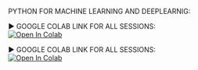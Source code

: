 PYTHON FOR MACHINE LEARNING AND DEEPLEARNIG:


▶️ GOOGLE COLAB LINK FOR ALL SESSIONS:  
[![Open In Colab](https://colab.research.google.com/assets/colab-badge.svg)](https://colab.research.google.com/github/santhoshkumar122334455/python-_basic_-to-_advance/blob/main/07_Data_Science_Libraries/numpyfundamentals%20(1).ipynb)

▶️ GOOGLE COLAB LINK FOR ALL SESSIONS:  
[![Open In Colab](https://colab.research.google.com/assets/colab-badge.svg)](https://colab.research.google.com/github/santhoshkumar122334455/python-_basic_-to-_advance/blob/main/07_Data_Science_Libraries/Session3_NumPy_Tricks_and_image_dealing.ipynb.ipynb)





